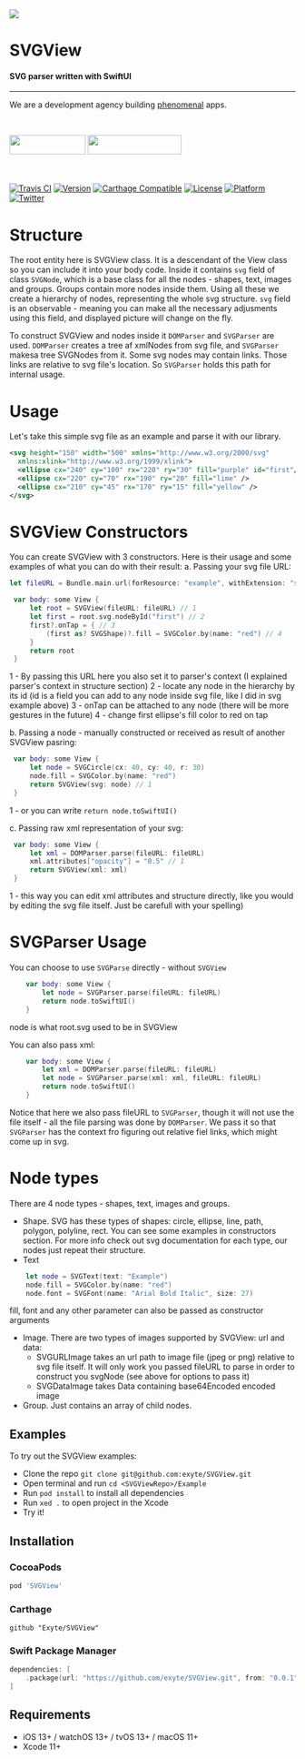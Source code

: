 <img src="https://github.com/exyte/SVGView/blob/main/Assets/header.png">

<p><h1 align="left">SVGView</h1></p>

<p><h4>SVG parser written with SwiftUI</h4></p>

___

<p> We are a development agency building
  <a href="https://clutch.co/profile/exyte#review-731233">phenomenal</a> apps.</p>

</br>

<a href="https://exyte.com/contacts"><img src="https://i.imgur.com/vGjsQPt.png" width="134" height="34"></a> <a href="https://twitter.com/exyteHQ"><img src="https://i.imgur.com/DngwSn1.png" width="165" height="34"></a>

</br></br>
[![Travis CI](https://travis-ci.org/exyte/SVGView.svg?branch=master)](https://travis-ci.org/exyte/SVGView)
[![Version](https://img.shields.io/cocoapods/v/SVGView.svg?style=flat)](http://cocoapods.org/pods/SVGView)
[![Carthage Compatible](https://img.shields.io/badge/Carthage-compatible-0473B3.svg?style=flat)](https://github.com/Carthage/Carthage)
[![License](https://img.shields.io/cocoapods/l/SVGView.svg?style=flat)](http://cocoapods.org/pods/SVGView)
[![Platform](https://img.shields.io/cocoapods/p/SVGView.svg?style=flat)](http://cocoapods.org/pods/SVGView)
[![Twitter](https://img.shields.io/badge/Twitter-@exyteHQ-blue.svg?style=flat)](http://twitter.com/exyteHQ)


# Structure

The root entity here is SVGView class. It is a descendant of the View class so you can include it into your body code. Inside it contains `svg` field of class `SVGNode`, which is a base class for all the nodes - shapes, text, images and groups. Groups contain more nodes inside them. Using all these we create a hierarchy of nodes, representing the whole svg structure. `svg` field is an observable - meaning you can make all the necessary adjusments using this field, and displayed picture will change on the fly.

To construct SVGView and nodes inside it `DOMParser` and `SVGParser` are used. `DOMParser` creates a tree af xmlNodes from svg file, and `SVGParser` makesa tree SVGNodes from it. Some svg nodes may contain links. Those links are relative to svg file's location. So `SVGParser` holds this path for internal usage. 

# Usage

Let's take this simple svg file as an example and parse it with our library.
```svg
<svg height="150" width="500" xmlns="http://www.w3.org/2000/svg" 
  xmlns:xlink="http://www.w3.org/1999/xlink">
  <ellipse cx="240" cy="100" rx="220" ry="30" fill="purple" id="first"/>
  <ellipse cx="220" cy="70" rx="190" ry="20" fill="lime" />
  <ellipse cx="210" cy="45" rx="170" ry="15" fill="yellow" />
</svg>
```

# SVGView Constructors

You can create SVGView with 3 constructors. Here is their usage and some examples of what you can do with their result:
   a. Passing your svg file URL:
   ```swift
   let fileURL = Bundle.main.url(forResource: "example", withExtension: "svg")!

    var body: some View {
        let root = SVGView(fileURL: fileURL) // 1
        let first = root.svg.nodeById("first") // 2
        first?.onTap = { // 3
            (first as? SVGShape)?.fill = SVGColor.by(name: "red") // 4
        }
        return root
    }
   ```
   1 - By passing this URL here you also set it to parser's context (I explained parser's context in structure section)
   2 - locate any node in the hierarchy by its id (id is a field you can add to any node inside svg file, like I did in svg example above)
   3 - onTap can be attached to any node (there will be more gestures in the future)
   4 - change first ellipse's fill color to red on tap

   b. Passing a node - manually constructed or received as result of another SVGView pasring:

   ```swift
    var body: some View {
        let node = SVGCircle(cx: 40, cy: 40, r: 30)
        node.fill = SVGColor.by(name: "red")
        return SVGView(svg: node) // 1
    }
   ```
   1 - or you can write `return node.toSwiftUI()`

   c. Passing raw xml representation of your svg:
   ```swift
    var body: some View {
        let xml = DOMParser.parse(fileURL: fileURL)
        xml.attributes["opacity"] = "0.5" // 1
        return SVGView(xml: xml)
    }
   ```
   1 - this way you can edit xml attributes and structure directly, like you would by editing the svg file itself. Just be carefull with your spelling)

# SVGParser Usage

You can choose to use `SVGParse` directly - without `SVGView`
```swift
    var body: some View {
        let node = SVGParser.parse(fileURL: fileURL)
        return node.toSwiftUI()
    }
```
node is what root.svg used to be in SVGView
 
 You can also pass xml:
```swift
    var body: some View {
        let xml = DOMParser.parse(fileURL: fileURL)
        let node = SVGParser.parse(xml: xml, fileURL: fileURL)
        return node.toSwiftUI()
    }
```
Notice that here we also pass fileURL to `SVGParser`, though it will not use the file itself - all the file parsing was done by `DOMParser`. We pass it so that `SVGParser` has the context fro figuring out relative fiel links, which might come up in svg.

# Node types

There are 4 node types - shapes, text, images and groups.
- Shape. SVG has these types of shapes: circle, ellipse, line, path, polygon, polyline, rect. You can see some examples in constructors section. For more info check out svg documentation for each type, our nodes just repeat their structure.
- Text
```swift
    let node = SVGText(text: "Example")
    node.fill = SVGColor.by(name: "red")
    node.font = SVGFont(name: "Arial Bold Italic", size: 27)
```
fill, font and any other parameter can also be passed as constructor arguments
- Image. There are two types of images supported by SVGView: url and data:
    - SVGURLImage takes an url path to image file (jpeg or png) relative to svg file itself. It will only work you passed fileURL to parse in order to construct you svgNode (see above for options to pass it)
    - SVGDataImage takes Data containing base64Encoded encoded image
- Group. Just contains an array of child nodes.


## Examples

To try out the SVGView examples:
- Clone the repo `git clone git@github.com:exyte/SVGView.git`
- Open terminal and run `cd <SVGViewRepo>/Example`
- Run `pod install` to install all dependencies
- Run `xed .` to open project in the Xcode
- Try it!

## Installation

### CocoaPods

```ruby
pod 'SVGView'
```

### Carthage

```ogdl
github "Exyte/SVGView"
```

### Swift Package Manager

```swift
dependencies: [
    .package(url: "https://github.com/exyte/SVGView.git", from: "0.0.1")
]
```

## Requirements

* iOS 13+ / watchOS 13+ / tvOS 13+ / macOS 11+
* Xcode 11+
